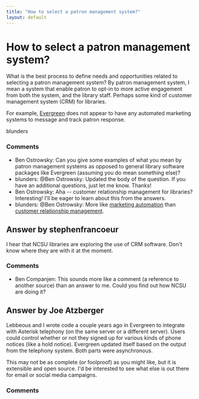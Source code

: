 ```yaml
---
title: "How to select a patron management system?"
layout: default
---
```

How to select a patron management system?
=====================
What is the best process to define needs and opportunities related to
selecting a patron management system? By patron management system, I
mean a system that enable patron to opt-in to more active engagement
from both the system, and the library staff. Perhaps some kind of
customer management system (CRM) for libraries.

For example,
[Evergreen](http://en.wikipedia.org/wiki/Evergreen_%28software%29) does
not appear to have any automated marketing systems to message and track
patron response.

blunders

### Comments ###
* Ben Ostrowsky: Can you give some examples of what you mean by patron management systems
as opposed to general library software packages like Evergreen (assuming
you do mean something else)?
* blunders: @Ben Ostrowsky: Updated the body of the question. If you have an
additional questions, just let me know. Thanks!
* Ben Ostrowsky: Aha -- customer relationship management for libraries? Interesting! I'll
be eager to learn about this from the answers.
* blunders: @Ben Ostrowsky: More like [marketing
automation](http://en.wikipedia.org/wiki/Marketing\_automation) than
[customer relationship
management](http://en.wikipedia.org/wiki/Customer\_relationship\_management).


Answer by stephenfrancoeur
----------------
I hear that NCSU libraries are exploring the use of CRM software. Don't
know where they are with it at the moment.

### Comments ###
* Ben Companjen: This sounds more like a comment (a reference to another source) than an
answer to me. Could you find out how NCSU are doing it?

Answer by Joe Atzberger
----------------
Lebbeous and I wrote code a couple years ago in Evergreen to integrate
with Asterisk telephony (on the same server or a different server).
Users could control whether or not they signed up for various kinds of
phone notices (like a hold notice). Evergreen updated itself based on
the output from the telephony system. Both parts were asynchronous.

This may not be as complete (or foolproof) as you might like, but it is
extensible and open source. I'd be interested to see what else is out
there for email or social media campaigns.

### Comments ###


